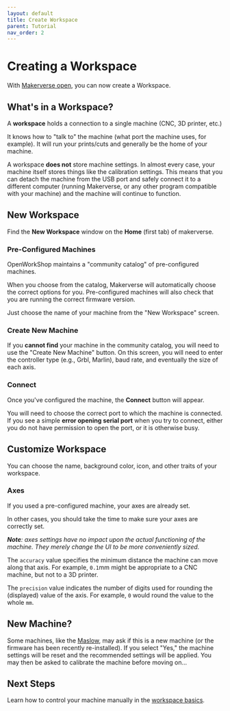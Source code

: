 ```yaml
---
layout: default
title: Create Workspace
parent: Tutorial
nav_order: 2
---
```


# Creating a Workspace

With [Makerverse open](/tutorial/connect), you can now create a Workspace.

## What's in a Workspace?

A **workspace** holds a connection to a single machine (CNC, 3D printer, etc.)

It knows how to "talk to" the machine (what port the machine uses, for example). It will run your prints/cuts and generally be the home of your machine.

A workspace **does not** store machine settings. In almost every case, your machine itself stores things like the calibration settings. This means that you can detach the machine from the USB port and safely connect it to a different computer (running Makerverse, or any other program compatible with your machine) and the machine will continue to function.

## New Workspace

Find the **New Workspace** window on the **Home** (first tab) of makerverse.

### Pre-Configured Machines

OpenWorkShop maintains a "community catalog" of pre-configured machines.

When you choose from the catalog, Makerverse will automatically choose the correct options for you. Pre-configured machines will also check that you are running the correct firmware version.

Just choose the name of your machine from the "New Workspace" screen.

### Create New Machine

If you **cannot find** your machine in the community catalog, you will need to use the "Create New Machine" button. On this screen, you will need to enter the controller type (e.g., Grbl, Marlin), baud rate, and eventually the size of each axis.

### Connect

Once you've configured the machine, the **Connect** button will appear.

You will need to choose the correct port to which the machine is connected. If you see a simple **error opening serial port** when you try to connect, either you do not have permission to open the port, or it is otherwise busy.

## Customize Workspace

You can choose the name, background color, icon, and other traits of your workspace.

### Axes

If you used a pre-configured machine, your axes are already set.

In other cases, you should take the time to make sure your axes are correctly set.

_**Note**: axes settings have no impact upon the actual functioning of the machine. They merely change the UI to be more conveniently sized._

The `accuracy` value specifies the minimum distance the machine can move along that axis. For example, `0.1`mm might be appropriate to a CNC machine, but not to a 3D printer.

The `precision` value indicates the number of digits used for rounding the (displayed) value of the axis. For example, `0` would round the value to the whole `mm`.

## New Machine?

Some machines, like the [Maslow](/machines/cnc/maslow), may ask if this is a new machine (or the firmware has been recently re-installed). If you select "Yes," the machine settings will be reset and the recommended settings will be applied. You may then be asked to calibrate the machine before moving on...

## Next Steps

Learn how to control your machine manually in the [workspace basics](/tutorial/workspace-basics).
